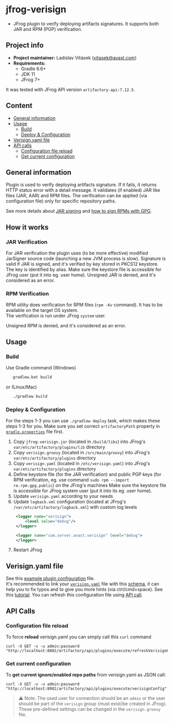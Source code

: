 # jfrog-verisign

- JFrog plugin to verify deploying artifacts signatures. It supports both JAR and RPM (PGP) verification. 

## Project info
- **Project maintainer:** Ladislav Vitásek ([vitasek@avast.com](mailto:vitasek/@/avast.com))
- **Requirements:**
    * Gradle 6.6+
    * JDK 11
    * JFrog 7+

It was tested with JFrog API version `artifactory-api:7.12.5`.  

## Content
[//]: https://imthenachoman.github.io/nGitHubTOC
[//]: https://ecotrust-canada.github.io/markdown-toc/

- [General information](#general-information)
- [Usage](#usage)
    - [Build](#build)
    - [Deploy & Configuration](#deploy--configuration)
- [Verisign.yaml file](#verisignyaml-file)
- [API calls](#api-calls)
   - [Configuration file reload](#configuration-file-reload)
   - [Get current configuration](#get-current-configuration) 

## General information
Plugin is used to verify deploying artifacts signature. If it fails, it returns HTTP status error with a detail message. 
It validates (if enabled) JAR like files (JAR, AAR) and RPM files.
The verification can be applied (via configuration file) only for specific repository paths. 

See more details about [JAR signing](https://docs.oracle.com/javase/tutorial/deployment/jar/signing.html) and [how to sign RPMs with GPG](https://access.redhat.com/articles/3359321).

## How it works

### JAR Verification
For JAR verification the plugin uses (to be more effective) modified JarSigner source code (launching a new JVM process is slow).
Signature is valid if JAR is signed, and it's verified by key stored in PKCS12 keystore. The key is identified by alias.
Make sure the keystore file is accessible for JFrog user (put it into eg. user home).
Unsigned JAR is denied, and it's considered as an error.  

### RPM Verification
RPM utility does verification for RPM files (`rpm -Kv` command). It has to be available on the target OS system.  
The verification is run under JFrog `system` user. 

Unsigned RPM is denied, and it's considered as an error.

## Usage

### Build
Use Gradle command (Windows) 
```bash
   gradlew.bat build
```
or (Linux/Mac)
```bash
   ./gradlew build
```


### Deploy & Configuration
For the steps 1-3 you can use `./gradlew deploy` task, which makes these steps 1-3 for you. Make sure you set correct `artifactoryPath` property in [`gradle.properties`](gradle.properties) file first.

1. Copy `jfrog-verisign.jar` (located in `/build/libs`) into JFrog's `var/etc/artifactory/plugins/lib` directory
2. Copy `verisign.groovy` (located in `/src/main/groovy`) into JFrog's `var/etc/artifactory/plugins`  directory
3. Copy `verisign.yaml` (located in `/etc/verisign.yaml`) into JFrog's `var/etc/artifactory/plugins`  directory
4. Define keystore file (for the JAR verification) and public PGP keys (for RPM verification, eg. use command `sudo rpm --import re.rpm.gpg.public`) on the JFrog's machines
   Make sure the keystore file is accessible for JFrog system user (put it into its eg. user home).
5. Update `verisign.yaml` according to your needs
6. Update `logback.xml` configuration (located at JFrog's `/var/etc/artifactory/logback.xml`) with custom log levels
   ```xml
    <logger name="verisign">
        <level value="debug"/>
    </logger>

    <logger name="com.server.avast.verisign" level="debug">
    </logger>
   ```
7. Restart JFrog


## Verisign.yaml file
See this [example plugin configuration](/etc/verisign.yaml) file.  
It's recommended to link your [`verisign.yaml`](/etc/verisign.yaml) file with this [schema](/etc/verisign-schema.json), it can help you to fix typos and to give you more hints (via ctrl/cmd+space).
See this [tutorial](https://www.jetbrains.com/help/idea/2021.1/json.html?utm_source=product&utm_medium=link&utm_campaign=IU&utm_content=2021.1#ws_json_schema_add_custom).
You can refresh this configuration file using [API call](#configuration-file-reload).

## API Calls
### Configuration file reload
To force **reload** verisign.yaml you can simply call this `curl` command
```
curl -X GET -v -u admin:password "http://localhost:8082/artifactory/api/plugins/execute/refreshVerisignConfig"
```
### Get current configuration
To **get current ignore/enabled repo paths** from verisign.yaml as JSON call:
```
curl -X GET -v -u admin:password "http://localhost:8082/artifactory/api/plugins/execute/verisignConfig"
```

> ⚠ Note: The used user for connection should be an `admin` or the user should be part of the `verisign` group (must exist/be created in JFrog). These pre-defined settings can be changed in the `verisign.groovy` file. 

